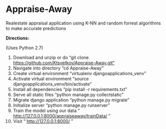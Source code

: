# Appraise-Away
Realestate appraisal application using K-NN and random forrest algorithms to make accurate predictions
 

**Directions:**

(Uses Python 2.7)
1) Download and unzip or do “git clone https://github.com/Ktsvetkov/Appraise-Away.git“
2) Navigate into directory “cd Appraise-Away”
3) Create virtual environment “virtualenv djangoapplications_venv”
4) Activate virtual environment “source djangoapplications_venv/bin/activate”
5) Install all dependencies “pip install -r requirements.txt”
6) Serve all static files “python manage.py collectstatic”
7) Migrate django application “python manage.py migrate”
8) Initialize server “python manage.py runserver”
9) Train the model using our data “ http://127.0.0.1:8000/appraiseaway/trainData/ “
10) Visit “ http://127.0.0.1:8000/ ”
